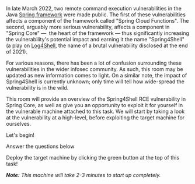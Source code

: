 In late March 2022, two remote command execution vulnerabilities in the Java [Spring framework](https://spring.io/) were made public. The first of these vulnerabilities affects a component of the framework called "Spring Cloud Functions". The second, arguably more serious vulnerability, affects a component in  "Spring Core" —  the heart of the framework — thus significantly increasing the vulnerability's potential impact and earning it the name "Spring4Shell" (a play on [Log4Shell](https://tryhackme.com/room/solar), the name of a brutal vulnerability disclosed at the end of 2021).

For various reasons, there has been a lot of confusion surrounding these vulnerabilities in the wider infosec community. As such, this room may be updated as new information comes to light. On a similar note, the impact of Spring4Shell is currently unknown; only time will tell how wide-spread the vulnerability is in the wild.  

This room will provide an overview of the Spring4Shell RCE vulnerability in Spring Core, as well as give you an opportunity to exploit it for yourself in the vulnerable machine attached to this task. We will start by taking a look at the vulnerability at a high-level, before exploiting the target machine for ourselves.

Let's begin!  

Answer the questions below

Deploy the target machine by clicking the green button at the top of this task!

_**Note:** This machine will take 2-3 minutes to start up completely._